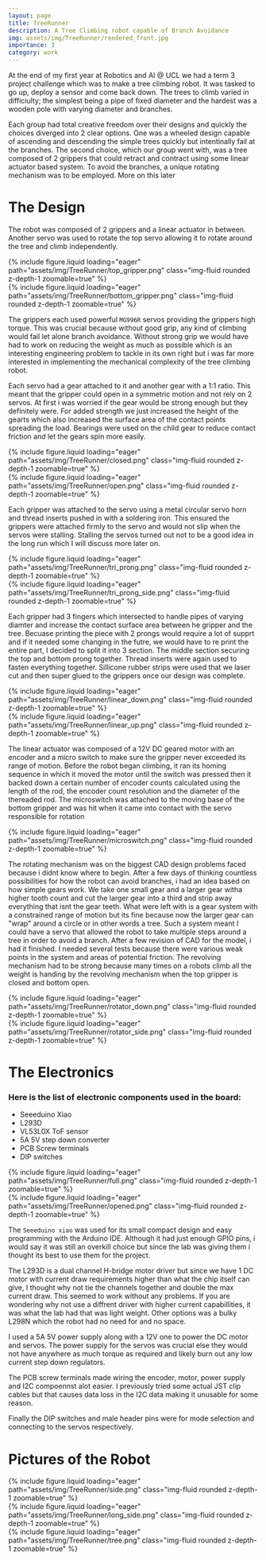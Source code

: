 ```yaml
---
layout: page
title: TreeRunner
description: A Tree Climbing robot capable of Branch Avoidance
img: assets/img/TreeRunner/rendered_front.jpg
importance: 3
category: work
---
```


At the end of my first year at Robotics and AI @ UCL we had a term 3 project challenge which was to make a tree climbing robot. It was tasked to go up, deploy a sensor and come back down. The trees to climb varied in difficiulty; the simplest being a pipe of fixed diameter and the hardest was a wooden pole with varying diameter and branches.

Each group had total creative freedom over their designs and quickly the choices diverged into 2 clear options. One was a wheeled design capable of ascending and descending the simple trees quickly but intentinally fail at the branches. The second choice, which our group went with, was a tree composed of 2 grippers that could retract and contract using some linear actuator based system. To avoid the branches, a unique rotating mechanism was to be employed. More on this later

# The Design 

The robot was composed of 2 grippers and a linear actuator in between. Another servo was used to rotate the top servo allowing it to rotate around the tree and climb independently.

<div class="row mt-3">
    <div class="col-sm mt-3 mt-md-0">
        {% include figure.liquid loading="eager" path="assets/img/TreeRunner/top_gripper.png" class="img-fluid rounded z-depth-1 zoomable=true" %}
    </div>
    <div class="col-sm mt-3 mt-md-0">
        {% include figure.liquid loading="eager" path="assets/img/TreeRunner/bottom_gripper.png" class="img-fluid rounded z-depth-1 zoomable=true" %}
    </div>
</div>

The grippers each used powerful `MG996R` servos providing the grippers high torque. This was crucial because without good grip, any kind of climbing would fail let alone branch avoidance. Without strong grip we would have had to work on reducing the weight as much as possible which is an interesting engineering problem to tackle in its own right but i was far more interested in implementing the mechanical complexity of the tree climbing robot. 

Each servo had a gear attached to it and another gear with a 1:1 ratio. This meant that the gripper could open in a symmetric motion and not rely on 2 servos. At first i was worried if the gear would be strong enough but they definitely were. For added strength we just increased the height of the gearts which also increased the surface area of the contact points spreading the load. Bearings were used on the child gear to reduce contact friction and let the gears spin more easily.

<div class="row mt-3">
    <div class="col-sm mt-3 mt-md-0">
        {% include figure.liquid loading="eager" path="assets/img/TreeRunner/closed.png" class="img-fluid rounded z-depth-1 zoomable=true" %}
    </div>
    <div class="col-sm mt-3 mt-md-0">
        {% include figure.liquid loading="eager" path="assets/img/TreeRunner/open.png" class="img-fluid rounded z-depth-1 zoomable=true" %}
    </div>
</div>

Each gripper was attached to the servo using a metal circular servo horn and thread inserts pushed in with a soldering iron. This ensured the grippers were attached firmly to the servo and would not slip when the servos were stalling. Stalling the servos turned out not to be a good idea in the long run which I will discuss more later on.


<div class="row mt-3">
    <div class="col-sm mt-3 mt-md-0">
        {% include figure.liquid loading="eager" path="assets/img/TreeRunner/tri_prong.png" class="img-fluid rounded z-depth-1 zoomable=true" %}
    </div>
    <div class="col-sm mt-3 mt-md-0">
        {% include figure.liquid loading="eager" path="assets/img/TreeRunner/tri_prong_side.png" class="img-fluid rounded z-depth-1 zoomable=true" %}
    </div>
</div>


Each gripper had 3 fingers which intersected to handle pipes of varying diamter and increase the contact surface area between he gripper and the tree. Becuase printing the piece with 2 prongs would require a lot of supprt and if it needed some changing in the futre, we would have to re print the entire part, I decided to split it into 3 section. The middle section securing the top and bottom prong together. Thread inserts were again used to fasten everything together. Sillicone rubber strips were used that we laser cut and then super glued to the grippers once our design was complete.

<div class="row mt-3">
    <div class="col-sm mt-3 mt-md-0">
        {% include figure.liquid loading="eager" path="assets/img/TreeRunner/linear_down.png" class="img-fluid rounded z-depth-1 zoomable=true" %}
    </div>
    <div class="col-sm mt-3 mt-md-0">
        {% include figure.liquid loading="eager" path="assets/img/TreeRunner/linear_up.png" class="img-fluid rounded z-depth-1 zoomable=true" %}
    </div>
</div>

The linear actuator was composed of a 12V DC geared motor with an encoder and a micro switch to make sure the gripper never exceeded its range of motion. Before the robot began climbing, it ran its homing sequence in which it moved the motor until the switch was pressed then it backed down a certain number of encoder counts calculated using the length of the rod, the encoder count resolution and the diameter of the thereaded rod. The microswitch was attached to the moving base of the bottom gripper and was hit when it came into contact with the servo responsible for rotation

<div class="col-sm mt-3 mt-md-0">
    {% include figure.liquid loading="eager" path="assets/img/TreeRunner/microswitch.png" class="img-fluid rounded z-depth-1 zoomable=true" %}
</div>

The rotating mechanism was on the biggest CAD design problems faced because i didnt know where to begin. After a few days of thinking countless possibilities for how the robot can avoid branches, i had an idea based on how simple gears work. We take one small gear and a larger gear witha  higher tooth count and cut the larger gear into a third and strip away everything that isnt the gear teeth. What were left with is a gear system with a constrained range of motion but its fine because now the larger gear can "wrap" around a circle or in other words a tree. Such a system meant I could have a servo that allowed the robot to take multiple steps around a tree in order to avoid a branch. After a few revision of CAD for the model, i had it finished. I needed several tests because there were various weak points in the system and areas of potential friction. The revolving mechanism had to be strong because many times on a robots climb all the weight is handing by the revolving mechanism when the top gripper is closed and bottom open. 

<div class="row mt-3">
    <div class="col-sm mt-3 mt-md-0">
        {% include figure.liquid loading="eager" path="assets/img/TreeRunner/rotator_down.png" class="img-fluid rounded z-depth-1 zoomable=true" %}
    </div>
    <div class="col-sm mt-3 mt-md-0">
        {% include figure.liquid loading="eager" path="assets/img/TreeRunner/rotator_side.png" class="img-fluid rounded z-depth-1 zoomable=true" %}
    </div>
</div>

# The Electronics
### Here is the list of electronic components used in the board:
- Seeeduino Xiao
- L293D
- VL53L0X ToF sensor
- 5A 5V step down converter
- PCB Screw terminals
- DIP switches

<div class="row mt-3">
    <div class="col-sm mt-3 mt-md-0">
        {% include figure.liquid loading="eager" path="assets/img/TreeRunner/full.png" class="img-fluid rounded z-depth-1 zoomable=true" %}
    </div>
    <div class="col-sm mt-3 mt-md-0">
        {% include figure.liquid loading="eager" path="assets/img/TreeRunner/opened.png" class="img-fluid rounded z-depth-1 zoomable=true" %}
    </div>
</div>

The `Seeeduino xiao` was used for its small compact design and easy programming with the Arduino IDE. Although it had just enough GPIO pins, i would say it was still an overkill choice but since the lab was giving them i thought its best to use them for the project. 

The L293D is a dual channel H-bridge motor driver but since we have 1 DC motor with current draw requirements higher than what the chip itself can give, I thought why not tie the channels together and double the max current draw. This seemed to work without any problems. If you are wondering why not use a diffrent driver with higher current capabillities, it was what the lab had that was light weight. Other options was a bulky L298N which the robot had no need for and no space.

I used a 5A 5V power supply along with a 12V one to power the DC motor and servos. The power supply for the servos was crucial else they would not have anywhere as much torque as required and likely burn out any low current step down regulators.

The PCB screw terminals made wiring the encoder, motor, power supply and I2C compoennst alot easier. I previously tried some actual JST clip cables but that causes data loss in the I2C data making it unusable for some reason. 

Finally the DIP switches and male header pins were for mode selection and connecting to the servos respectively.


# Pictures of the Robot

<div class="col-sm mt-3 mt-md-0">
    {% include figure.liquid loading="eager" path="assets/img/TreeRunner/side.png" class="img-fluid rounded z-depth-1 zoomable=true" %}
</div>

<div class="row mt-3">
    <div class="col-sm mt-3 mt-md-0">
        {% include figure.liquid loading="eager" path="assets/img/TreeRunner/long_side.png" class="img-fluid rounded z-depth-1 zoomable=true" %}
    </div>
    <div class="col-sm mt-3 mt-md-0">
        {% include figure.liquid loading="eager" path="assets/img/TreeRunner/tree.png" class="img-fluid rounded z-depth-1 zoomable=true" %}
    </div>
</div>
